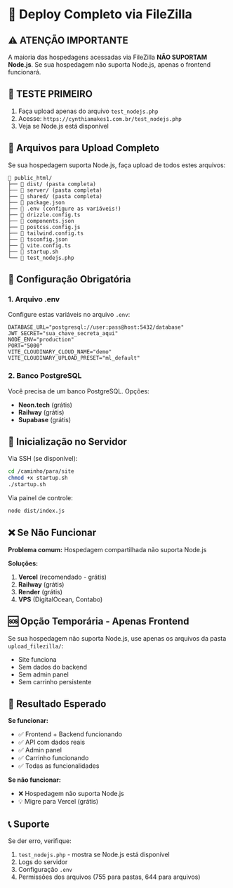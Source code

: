 # 🚀 Deploy Completo via FileZilla

## ⚠️ **ATENÇÃO IMPORTANTE**

A maioria das hospedagens acessadas via FileZilla **NÃO SUPORTAM Node.js**.
Se sua hospedagem não suporta Node.js, apenas o frontend funcionará.

## 🧪 **TESTE PRIMEIRO**

1. Faça upload apenas do arquivo `test_nodejs.php`
2. Acesse: `https://cynthiamakes1.com.br/test_nodejs.php`
3. Veja se Node.js está disponível

## 📁 **Arquivos para Upload Completo**

Se sua hospedagem suporta Node.js, faça upload de todos estes arquivos:

```
📁 public_html/
├── 📁 dist/ (pasta completa)
├── 📁 server/ (pasta completa)
├── 📁 shared/ (pasta completa)
├── 📄 package.json
├── 📄 .env (configure as variáveis!)
├── 📄 drizzle.config.ts
├── 📄 components.json
├── 📄 postcss.config.js
├── 📄 tailwind.config.ts
├── 📄 tsconfig.json
├── 📄 vite.config.ts
├── 📄 startup.sh
└── 📄 test_nodejs.php
```

## 🔧 **Configuração Obrigatória**

### **1. Arquivo .env**
Configure estas variáveis no arquivo `.env`:

```
DATABASE_URL="postgresql://user:pass@host:5432/database"
JWT_SECRET="sua_chave_secreta_aqui"
NODE_ENV="production"
PORT="5000"
VITE_CLOUDINARY_CLOUD_NAME="demo"
VITE_CLOUDINARY_UPLOAD_PRESET="ml_default"
```

### **2. Banco PostgreSQL**
Você precisa de um banco PostgreSQL. Opções:
- **Neon.tech** (grátis)
- **Railway** (grátis)
- **Supabase** (grátis)

## 🚀 **Inicialização no Servidor**

Via SSH (se disponível):
```bash
cd /caminho/para/site
chmod +x startup.sh
./startup.sh
```

Via painel de controle:
```bash
node dist/index.js
```

## ❌ **Se Não Funcionar**

**Problema comum:** Hospedagem compartilhada não suporta Node.js

**Soluções:**
1. **Vercel** (recomendado - grátis)
2. **Railway** (grátis)
3. **Render** (grátis)
4. **VPS** (DigitalOcean, Contabo)

## 🆘 **Opção Temporária - Apenas Frontend**

Se sua hospedagem não suporta Node.js, use apenas os arquivos da pasta `upload_filezilla/`:
- Site funciona
- Sem dados do backend
- Sem admin panel
- Sem carrinho persistente

## 🎯 **Resultado Esperado**

**Se funcionar:**
- ✅ Frontend + Backend funcionando
- ✅ API com dados reais
- ✅ Admin panel
- ✅ Carrinho funcionando
- ✅ Todas as funcionalidades

**Se não funcionar:**
- ❌ Hospedagem não suporta Node.js
- 💡 Migre para Vercel (grátis)

## 📞 **Suporte**

Se der erro, verifique:
1. `test_nodejs.php` - mostra se Node.js está disponível
2. Logs do servidor
3. Configuração `.env`
4. Permissões dos arquivos (755 para pastas, 644 para arquivos) 
